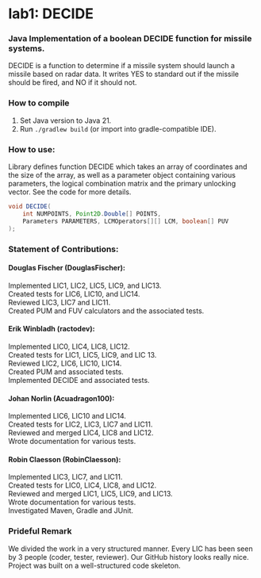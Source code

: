 # lab1: DECIDE

### Java Implementation of a boolean DECIDE function for missile systems.

DECIDE is a function to determine if a missile system should launch a missile based on radar data.
It writes YES to standard out if the missile should be fired, and NO if it should not.

### How to compile
1. Set Java version to Java 21.
2. Run `./gradlew build` (or import into gradle-compatible IDE).

### How to use:
Library defines function DECIDE which takes an array of coordinates and the size of the array, 
as well as a parameter object containing various parameters, the logical combination 
matrix and the primary unlocking vector. See the code for more details.
```java
void DECIDE(
    int NUMPOINTS, Point2D.Double[] POINTS,
    Parameters PARAMETERS, LCMOperators[][] LCM, boolean[] PUV
);
```

### Statement of Contributions:
#### Douglas Fischer (DouglasFischer):
Implemented LIC1, LIC2, LIC5, LIC9, and LIC13.  
Created tests for LIC6, LIC10, and LIC14.  
Reviewed LIC3, LIC7 and LIC11.  
Created PUM and FUV calculators and the associated tests.  

#### Erik Winbladh (ractodev):
Implemented LIC0, LIC4, LIC8, LIC12.  
Created tests for LIC1, LIC5, LIC9, and LIC 13.  
Reviewed LIC2, LIC6, LIC10, LIC14.  
Created PUM and associated tests.  
Implemented DECIDE and associated tests.  

#### Johan Norlin (Acuadragon100):
Implemented LIC6, LIC10 and LIC14.  
Created tests for LIC2, LIC3, LIC7 and LIC11.  
Reviewed and merged LIC4, LIC8 and LIC12.  
Wrote documentation for various tests.  

#### Robin Claesson (RobinClaesson):
Implemented LIC3, LIC7, and LIC11.  
Created tests for LIC0, LIC4, LIC8, and LIC12.  
Reviewed and merged LIC1, LIC5, LIC9, and LIC13.  
Wrote documentation for various tests.  
Investigated Maven, Gradle and JUnit.

### Prideful Remark
We divided the work in a very structured manner.
Every LIC has been seen by 3 people (coder, tester, reviewer).
Our GitHub history looks really nice.
Project was built on a well-structured code skeleton.